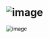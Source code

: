 # ![image](https://user-images.githubusercontent.com/96276293/166393102-7ed57ecf-0bdd-438f-a9f9-67a8b596c715.png)



![image](https://user-images.githubusercontent.com/96276293/166391943-2ae291fa-f617-4a2c-a2b7-31c6f738616d.png)




